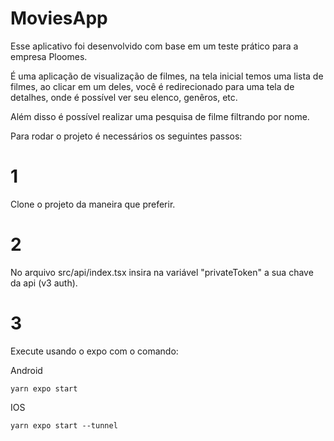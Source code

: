# MoviesApp

Esse aplicativo foi desenvolvido com base em um teste prático para a empresa Ploomes.

É uma aplicação de visualização de filmes, na tela inicial temos uma lista de filmes, ao clicar em um deles, você é redirecionado para uma tela de detalhes, onde é possível ver seu elenco, genêros, etc.

Além disso é possível realizar uma pesquisa de filme filtrando por nome.

Para rodar o projeto é necessários os seguintes passos:

# 1
Clone o projeto da maneira que preferir.

# 2
No arquivo src/api/index.tsx insira na variável "privateToken" a sua chave da api (v3 auth).

# 3
Execute usando o expo com o comando:

Android
```
yarn expo start
```

IOS
```
yarn expo start --tunnel
```